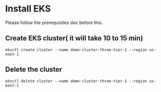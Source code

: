 # Install EKS

Please follow the prerequisites doc before this.

## Create EKS cluster( it will take 10 to 15 min)

```
eksctl create cluster --name demo-cluster-three-tier-1 --region us-east-1
```

## Delete the cluster

```
eksctl delete cluster --name demo-cluster-three-tier-1 --region us-east-1
```




